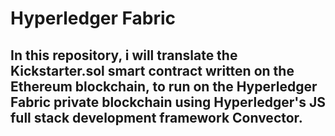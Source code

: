 # Hyperledger Fabric 

## In this repository, i will translate the Kickstarter.sol smart contract written on the Ethereum blockchain, to run on the Hyperledger Fabric private blockchain using Hyperledger's JS full stack development framework Convector. 
